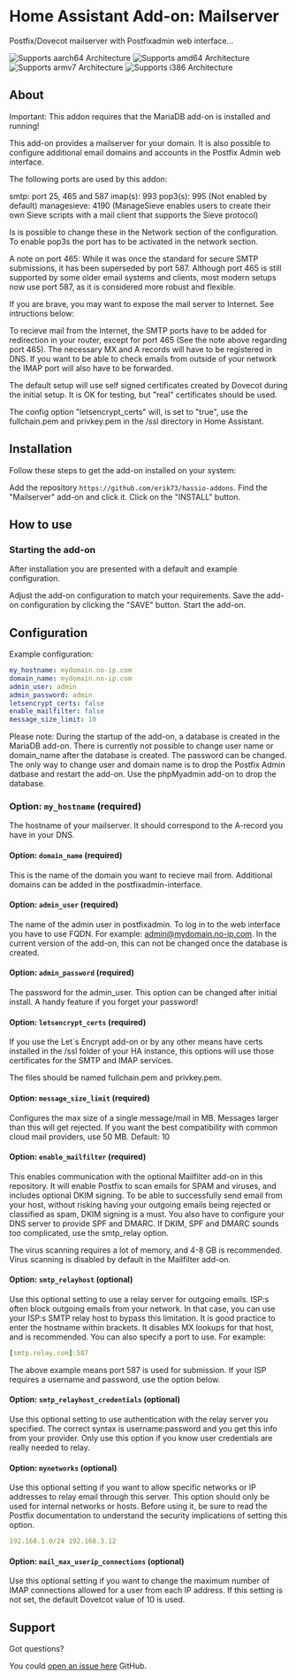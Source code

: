 # Home Assistant Add-on: Mailserver

Postfix/Dovecot mailserver with Postfixadmin web interface...

![Supports aarch64 Architecture][aarch64-shield] ![Supports amd64 Architecture][amd64-shield]
![Supports armv7 Architecture][armv7-shield] ![Supports i386 Architecture][i386-shield]

## About

Important: This addon requires that the MariaDB add-on is installed and running!

This add-on provides a mailserver for your domain.
It is also possible to configure additional email domains and accounts in the
Postfix Admin web interface.

The following ports are used by this addon:

smtp: port 25, 465 and 587
imap(s): 993
pop3(s): 995 (Not enabled by default)
managesieve: 4190
(ManageSieve enables users to create their own Sieve scripts with a
mail client that supports the Sieve protocol)

Is is possible to change these in the Network section of the configuration.
To enable pop3s the port has to be activated in the network section.

A note on port 465: While it was once the standard for secure SMTP submissions,
it has been superseded by port 587. Although port 465 is still supported by some
older email systems and clients, most modern setups now use port 587, as it is
considered more robust and flexible.

If you are brave, you may want to expose the mail server to Internet.
See intructions below:

To recieve mail from the Internet, the SMTP ports have to be added for redirection
in your router, except for port 465 (See the note above regarding port 465).
The necessary MX and A records will have to be registered in DNS.
If you want to be able to check emails from outside of your network the IMAP port
will also have to be forwarded.

The default setup will use self signed certificates created by Dovecot during
the initial setup. It is OK for testing, but "real" certificates should be used.

The config option "letsencrypt_certs" will, is set to "true", use the
fullchain.pem and privkey.pem in the /ssl directory in Home Assistant.

## Installation

Follow these steps to get the add-on installed on your system:

Add the repository `https://github.com/erik73/hassio-addons`.
Find the "Mailserver" add-on and click it.
Click on the "INSTALL" button.

## How to use

### Starting the add-on

After installation you are presented with a default and example configuration.

Adjust the add-on configuration to match your requirements.
Save the add-on configuration by clicking the "SAVE" button.
Start the add-on.

## Configuration

Example configuration:

```yaml
my_hostname: mydomain.no-ip.com
domain_name: mydomain.no-ip.com
admin_user: admin
admin_password: admin
letsencrypt_certs: false
enable_mailfilter: false
message_size_limit: 10
```

Please note: During the startup of the add-on, a database is created in the
MariaDB add-on. There is currently not possible to change user name or
domain_name after the database is created. The password can be changed.
The only way to change user and domain name is to drop the Postfix Admin
datbase and restart the add-on.
Use the phpMyadmin add-on to drop the database.

### Option: `my_hostname` (required)

The hostname of your mailserver. It should correspond to the A-record you
have in your DNS.

#### Option: `domain_name` (required)

This is the name of the domain you want to recieve mail from.
Additional domains can be added in the postfixadmin-interface.

#### Option: `admin_user` (required)

The name of the admin user in postfixadmin. To log in to the web interface
you have to use FQDN. For example: admin@mydomain.no-ip.com.
In the current version of the add-on, this can not be changed once the database
is created.

#### Option: `admin_password` (required)

The password for the admin_user.
This option can be changed after initial install. A handy feature if you forget
your password!

#### Option: `letsencrypt_certs` (required)

If you use the Let´s Encrypt add-on or by any other means have certs
installed in the /ssl folder of your HA instance, this options will
use those certificates for the SMTP and IMAP services.

The files should be named fullchain.pem and privkey.pem.

#### Option: `message_size_limit` (required)

Configures the max size of a single message/mail in MB.
Messages larger than this will get rejected.
If you want the best compatibility with common cloud mail providers, use 50 MB.
Default: 10

#### Option: `enable_mailfilter` (required)

This enables communication with the optional Mailfilter add-on in this repository.
It will enable Postfix to scan emails for SPAM and viruses, and includes optional
DKIM signing. To be able to successfully send email from your host, without risking
having your outgoing emails being rejected or classified as spam, DKIM signing
is a must. You also have to configure your DNS server to provide SPF and DMARC.
If DKIM, SPF and DMARC sounds too complicated, use the smtp_relay option.

The virus scanning requires a lot of memory, and 4-8 GB is recommended.
Virus scanning is disabled by default in the Mailfilter add-on.

#### Option: `smtp_relayhost` (optional)

Use this optional setting to use a relay server for outgoing emails. ISP:s often
block outgoing emails from your network. In that case, you can use your
ISP:s SMTP relay host to bypass this limitation.
It is good practice to enter the hostname within brackets. It disables MX
lookups for that host, and is recommended. You can also specify a port to use.
For example:

```yaml
[smtp.relay.com]:587
```

The above example means port 587 is used for submission.
If your ISP requires a username and password, use the option below.

#### Option: `smtp_relayhost_credentials` (optional)

Use this optional setting to use authentication with the relay server you specified.
The correct syntax is username:password and you get this info from your provider.
Only use this option if you know user credentials are really needed to relay.

#### Option: `mynetworks` (optional)

Use this optional setting if you want to allow specific networks or IP
addresses to relay email through this server. This option should only be
used for internal networks or hosts. Before using it, be sure to read the Postfix
documentation to understand the security implications of setting this option.

```yaml
192.168.1.0/24 192.168.3.12
```

#### Option: `mail_max_userip_connections` (optional)

Use this optional setting if you want to change the maximum number of IMAP
connections allowed for a user from each IP address.
If this setting is not set, the default Dovetcot value of 10 is used.

## Support

Got questions?

You could [open an issue here][issue] GitHub.

[aarch64-shield]: https://img.shields.io/badge/aarch64-yes-green.svg
[amd64-shield]: https://img.shields.io/badge/amd64-yes-green.svg
[armv7-shield]: https://img.shields.io/badge/armv7-yes-green.svg
[i386-shield]: https://img.shields.io/badge/i386-yes-green.svg
[issue]: https://github.com/erik73/addon-mail/issues
[repository]: https://github.com/erik73/hassio-addons
